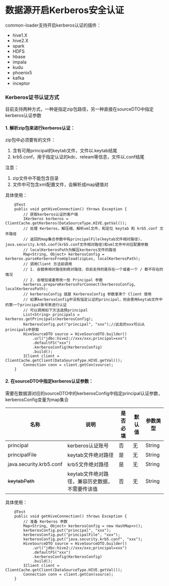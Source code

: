 # 数据源开启Kerberos安全认证

common-loader支持开启kerberos认证的插件：
- hive1.X
- hive2.X
- spark
- HDFS
- hbase
- impala
- kudu
- phoenix5
- kafka
- inceptor

### Kerberos证书认证方式

目前支持两种方式，一种是指定zip包路径，另一种直接在sourceDTO中指定kerberos认证参数
#### 1. 解析zip包来进行kerberos认证：

zip包中必须要有的文件：
1. 含有可用principal的keytab文件，文件以.keytab结尾
2. krb5.conf，用于指定认证的kdc、releam等信息，文件以.conf结尾

注意：
1. zip文件中不能包含目录
2. 文件中可包含xml配置文件，会解析成map键值对

具体使用：

```$Java
    @Test
    public void getHiveConnection() throws Exception {
        // 获取kerberos认证的客户端
        IKerberos kerberos = ClientCache.getKerberos(DataSourceType.HIVE.getVal());
        // 处理 Kerberos，解压缩、解析xml文件，和定位 keytab 和 krb5.conf 文件路径
        // 返回的map集合参数中有principalFile(keytab文件相对路径)，java.security.krb5.conf(krb5.conf文件相对路径)和xml文件中对应配置参数
        // localKerberosPath为解压kerberos文件的路径
        Map<String, Object> kerberosConfig = kerberos.parseKerberosFromUpload(zipLos, localKerberosPath);
        // 调用Client 方法前调用
        // 1. 会替换相对路径到绝对路径，目前支持的是存在一个或者一个 / 都不存在的情况
        // 2. 会增加或者修改一些 Principal 参数
        kerberos.prepareKerberosForConnect(kerberosConfig, localKerberosPath);
        // kerberosConfig 就是 KerberosConfig 参数拿来个 Client 使用
        // 如果kerberosConfig中没有指定认证的principal，则会使用keytab文件中的第一个principal账号来进行认证
        // 可以调用如下方法选择principal
        List<String> principals = kerberos.getPrincipals(kerberosConfig);
        KerberosConfig.put("principal", "xxx");//此处的xxx可以从principals中获取
        HiveSourceDTO source = HiveSourceDTO.builder()
            .url("jdbc:hive2://xxx/xxx;principal=xxx")
            .defaultFS("xxx")
            .kerberosConfig(KerberosConfig)
            .build();
        IClient client = ClientCache.getClient(DataSourceType.HIVE.getVal());
        Connection conn = client.getCon(source);
    }
```
#### 2. 在sourceDTO中指定kerberos认证参数：
需要在数据源对应的sourceDTO中的kerberosConfig中指定principal认证参数，kerberosConfig变量为map集合

| 名称 | 说明 | 是否必填 | 默认值 | 参数类型 |
| --- | --- | --- | --- | --- |
| principal | kerberos认证账号 | 否 | 无 | String |
| principalFile | keytab文件绝对路径 | 是 | 无 | String |
| java.security.krb5.conf | krb5文件绝对路径 | 是 | 无 | String |
| ~~keytabPath~~ | keytab文件绝对路径，兼容历史数据，不需要传该值 | 否 | 无 | String |
具体使用：

```$Java
    @Test
    public void getHiveConnection() throws Exception {
        // 准备 Kerberos 参数
        Map<String, Object> kerberosConfig = new HashMap<>();
        kerberosConfig.put("principal", "xxx");
        kerberosConfig.put("principalFile", "xxx");
        kerberosConfig.put("java.security.krb5.conf", "xxx");
        HiveSourceDTO source = HiveSourceDTO.builder()
            .url("jdbc:hive2://xxx/xxx;principal=xxx")
            .defaultFS("xxx")
            .kerberosConfig(KerberosConfig)
            .build();
        IClient client = ClientCache.getClient(DataSourceType.HIVE.getVal());
        Connection conn = client.getCon(source);
    }
```